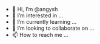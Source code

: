 - 👋 Hi, I’m @angysh
- 👀 I’m interested in ...
- 🌱 I’m currently learning ...
- 💞️ I’m looking to collaborate on ...
- 📫 How to reach me ...

<!---
angysh/angysh is a ✨ special ✨ repository because its `README.md` (this file) appears on your GitHub profile.
You can click the Preview link to take a look at your changes.
--->
